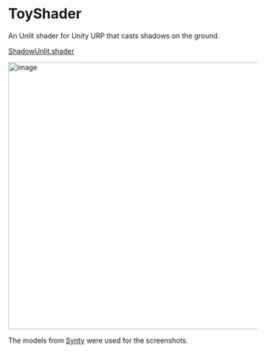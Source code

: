# ToyShader
An Unlit shader for Unity URP that casts shadows on the ground.

[ShadowUnlit.shader](Shaders/ShadowUnlit.shader)

<img width="963" height="540" alt="image" src="https://github.com/user-attachments/assets/f8ee25f1-fb1e-4cbd-ac40-bb4d897f0930" />

The models from [Synty](https://assetstore.unity.com/packages/3d/environments/fantasy/polygon-knights-low-poly-3d-art-by-synty-83694) were used for the screenshots.
